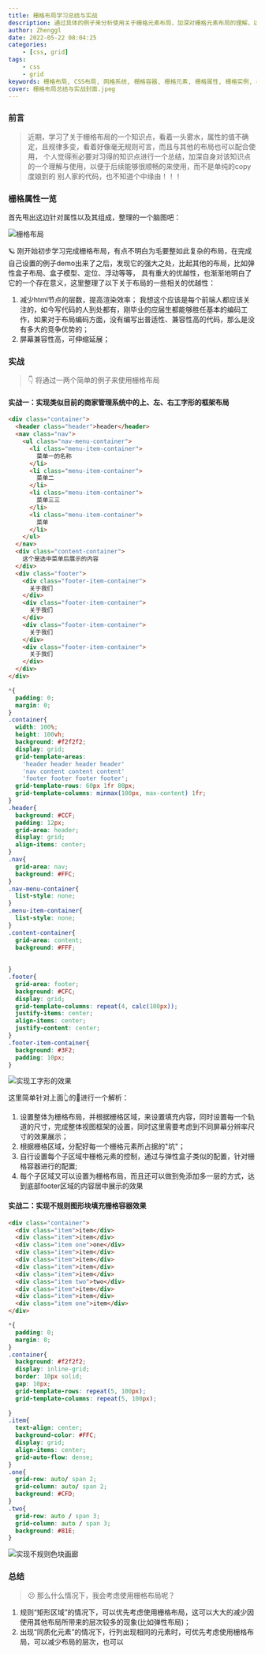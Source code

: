 ```yaml
---
title: 栅格布局学习总结与实战
description: 通过具体的例子来分析使用关于栅格元素布局，加深对栅格元素布局的理解，以便于在后续的工作学习中简化布局的繁琐性
author: Zhenggl
date: 2022-05-22 08:04:25
categories:
    - [css, grid]
tags:
    - css
    - grid
keywords: 栅格布局, CSS布局, 网格系统, 栅格容器, 栅格元素, 栅格属性, 栅格实例, 栅格布局最佳实践
cover: 栅格布局总结与实战封面.jpeg
---
```


### 前言
> 近期，学习了关于栅格布局的一个知识点，看着一头雾水，属性的值不确定，且规律多变，看着好像毫无规则可言，而且与其他的布局也可以配合使用，
> 个人觉得🈶️必要对习得的知识点进行一个总结，加深自身对该知识点的一个理解与使用，以便于后续能够很顺畅的来使用，而不是单纯的copy度娘到的
> 别人家的代码，也不知道个中缘由！！！

### 栅格属性一览
首先甩出这边针对属性以及其组成，整理的一个脑图吧：

![栅格布局](栅格布局.png)

🪐 刚开始初步学习完成栅格布局，有点不明白为毛要整如此复杂的布局，在完成自己设置的例子demo出来了之后，发现它的强大之处，比起其他的布局，比如弹性盒子布局、盒子模型、定位、浮动等等，
具有重大的优越性，也渐渐地明白了它的一个存在意义，这里整理了以下关于布局的一些相关的优越性：
1. 减少html节点的层数，提高渲染效率；
我想这个应该是每个前端人都应该关注的，如今写代码的人到处都有，刚毕业的应届生都能够胜任基本的编码工作，如果对于布局编码方面，没有编写出普适性、兼容性高的代码，那么是没有多大的竞争优势的；
2. 屏幕兼容性高，可伸缩延展；

### 实战
> :point_down: 将通过一两个简单的例子来使用栅格布局

#### 实战一：实现类似目前的商家管理系统中的上、左、右工字形的框架布局
```html
<div class="container">
  <header class="header">header</header>
  <nav class="nav">
  	<ul class="nav-menu-container">
      <li class="menu-item-container">
      	菜单一的名称
      </li>
      <li class="menu-item-container">
      	菜单二
      </li>
      <li class="menu-item-container">
      	菜单三三
      </li>
      <li class="menu-item-container">
      	菜单
      </li>
    </ul>
  </nav>
  <div class="content-container">
    这个是选中菜单后展示的内容
  </div>
  <div class="footer">
    <div class="footer-item-container">
      关于我们
    </div>
    <div class="footer-item-container">
      关于我们
    </div>
    <div class="footer-item-container">
      关于我们
    </div>
    <div class="footer-item-container">
      关于我们
    </div>
  </div>
</div>
```
```css
*{
  padding: 0;
  margin: 0;
}
.container{
  width: 100%;
  height: 100vh;
  background: #f2f2f2;
  display: grid;
  grid-template-areas:
    'header header header header'
    'nav content content content'
    'footer footer footer footer';
  grid-template-rows: 60px 1fr 80px;
  grid-template-columns: minmax(100px, max-content) 1fr;
}
.header{
  background: #CCF;
  padding: 12px;
  grid-area: header;
  display: grid;
  align-items: center;
}
.nav{
  grid-area: nav;
  background: #FFC;
}
.nav-menu-container{
  list-style: none;
}
.menu-item-container{
  list-style: none;
}
.content-container{
  grid-area: content;
  background: #FFF;
  
  
}
.footer{
  grid-area: footer;
  background: #CFC;
  display: grid;
  grid-template-columns: repeat(4, calc(100px));
  justify-items: center;
  align-items: center;
  justify-content: center;
}
.footer-item-container{
  background: #3F2;
  padding: 10px;
}
```

![实现工字形的效果](实现工字形的效果.png)

这里简单针对上面👆的🌰进行一个解析：
1. 设置整体为栅格布局，并根据栅格区域，来设置填充内容，同时设置每一个轨道的尺寸，完成整体视图框架的设置，同时这里需要考虑到不同屏幕分辨率尺寸的效果展示；
2. 根据栅格区域，分配好每一个栅格元素所占据的"坑"；
3. 自行设置每个子区域中栅格元素的控制，通过与弹性盒子类似的配置，针对栅格容器进行的配置;
4. 每个子区域又可以设置为栅格布局，而且还可以做到免添加多一层的方式，达到底部footer区域的内容居中展示的效果

#### 实战二：实现不规则图形块填充栅格容器效果
```html
<div class="container">
  <div class="item">item</div>
  <div class="item">item</div>
  <div class="item one">one</div>
  <div class="item">item</div>
  <div class="item">item</div>
  <div class="item">item</div>
  <div class="item">item</div>
  <div class="item two">two</div>
  <div class="item">item</div>
  <div class="item">item</div>
  <div class="item one">item</div>
</div>
```
```css
*{
  padding: 0;
  margin: 0;
}
.container{
  background: #f2f2f2;
  display: inline-grid;
  border: 10px solid;
  gap: 10px;
  grid-template-rows: repeat(5, 100px);
  grid-template-columns: repeat(5, 100px);
  
}
.item{
  text-align: center;
  background-color: #FFC;
  display: grid;
  align-items: center;
  grid-auto-flow: dense;
}
.one{
  grid-row: auto/ span 2;
  grid-column: auto/ span 2;
  background: #CFD;
}
.two{
  grid-row: auto / span 3;
  grid-column: auto / span 3;
  background: #81E;
}
```
![实现不规则色块画廊](实现不规则色块画廊.png)

### 总结
> :confused: 那么什么情况下，我会考虑使用栅格布局呢？
1. 规则“矩形区域”的情况下，可以优先考虑使用栅格布局，这可以大大的减少因使用其他布局所带来的层次较多的现象(比如弹性布局)；
2. 出现“同质化元素”的情况下，行列出现相同的元素时，可优先考虑使用栅格布局，可以减少布局的层次，也可以